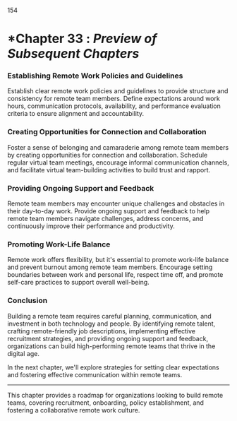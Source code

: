 154


# ***Chapter 33  : *Preview of Subsequent Chapters***




### **Establishing Remote Work Policies and Guidelines**

Establish clear remote work policies and guidelines to provide structure and consistency for remote team members. Define expectations around work hours, communication protocols, availability, and performance evaluation criteria to ensure alignment and accountability.


### **Creating Opportunities for Connection and Collaboration**

Foster a sense of belonging and camaraderie among remote team members by creating opportunities for connection and collaboration. Schedule regular virtual team meetings, encourage informal communication channels, and facilitate virtual team-building activities to build trust and rapport.

### **Providing Ongoing Support and Feedback**

Remote team members may encounter unique challenges and obstacles in their day-to-day work. Provide ongoing support and feedback to help remote team members navigate challenges, address concerns, and continuously improve their performance and productivity.

### **Promoting Work-Life Balance**

Remote work offers flexibility, but it's essential to promote work-life balance and prevent burnout among remote team members. Encourage setting boundaries between work and personal life, respect time off, and promote self-care practices to support overall well-being.

### **Conclusion**

Building a remote team requires careful planning, communication, and investment in both technology and people. By identifying remote talent, crafting remote-friendly job descriptions, implementing effective recruitment strategies, and providing ongoing support and feedback, organizations can build high-performing remote teams that thrive in the digital age.

In the next chapter, we'll explore strategies for setting clear expectations and fostering effective communication within remote teams.

--- 

This chapter provides a roadmap for organizations looking to build remote teams, covering recruitment, onboarding, policy establishment, and fostering a collaborative remote work culture.
 
